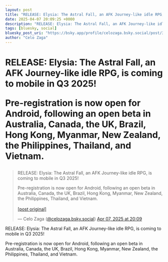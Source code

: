 ```yaml
---
layout: post
title: "RELEASE: Elysia: The Astral Fall, an AFK Journey-like idle RPG, is coming to mobile in Q3 2025!  Pre-registration is now open for Android, following an open beta in Australia, Canada, the UK, Brazil, Hong Kong, Myanmar, New Zealand, the Philippines, Thailand, and Vietnam."
date: 2025-04-07 20:09:25 +0000
description: "RELEASE: Elysia: The Astral Fall, an AFK Journey-like idle RPG, is coming to mobile in Q3 2025!  Pre-registration is now open for Android, following an ..."
tags: [bluesky, social]
bluesky_post_uri: "https://bsky.app/profile/celozaga.bsky.social/post/3lmarby4fzc25"
author: "Celo Zaga"
---
```


<h1 class="bluesky-post-title">RELEASE: Elysia: The Astral Fall, an AFK Journey-like idle RPG, is coming to mobile in Q3 2025!

Pre-registration is now open for Android, following an open beta in Australia, Canada, the UK, Brazil, Hong Kong, Myanmar, New Zealand, the Philippines, Thailand, and Vietnam.</h1>


<blockquote class="bluesky-embed" data-bluesky-uri="at://did:plc:lmh6rennptq77inaztnovw4b/app.bsky.feed.post/3lmarby4fzc25" data-bluesky-embed-color-mode="system">
<p lang="">RELEASE: Elysia: The Astral Fall, an AFK Journey-like idle RPG, is coming to mobile in Q3 2025!

Pre-registration is now open for Android, following an open beta in Australia, Canada, the UK, Brazil, Hong Kong, Myanmar, New Zealand, the Philippines, Thailand, and Vietnam.<br><br><a href="https://bsky.app/profile/celozaga.bsky.social/post/3lmarby4fzc25">[post original]</a></p>
&mdash; Celo Zaga (<a href="https://bsky.app/profile/did:plc:lmh6rennptq77inaztnovw4b">@celozaga.bsky.social</a>) <a href="https://bsky.app/profile/celozaga.bsky.social/post/3lmarby4fzc25">Apr 07, 2025 at 20:09</a>
</blockquote>
<script async src="https://embed.bsky.app/static/embed.js" charset="utf-8"></script>


<p class="bluesky-post-description">RELEASE: Elysia: The Astral Fall, an AFK Journey-like idle RPG, is coming to mobile in Q3 2025!

Pre-registration is now open for Android, following an open beta in Australia, Canada, the UK, Brazil, Hong Kong, Myanmar, New Zealand, the Philippines, Thailand, and Vietnam.</p>
